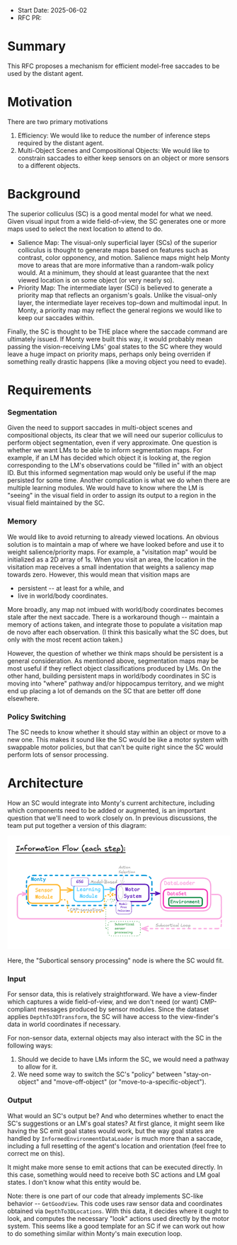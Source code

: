 - Start Date: 2025-06-02
- RFC PR: 

# Summary
This RFC proposes a mechanism for efficient model-free saccades to be used by the distant agent.

# Motivation
There are two primary motivations
 1. Efficiency: We would like to reduce the number of inference steps required by the distant agent.
 2. Multi-Object Scenes and Compositional Objects: We would like to constrain saccades to either keep sensors on an object or more sensors to a different objects.

# Background
The superior colliculus (SC) is a good mental model for what we need. Given visual input from a wide field-of-view, the SC generates one or more maps used to select the next location to attend to do.
 - Salience Map: The visual-only superficial layer (SCs) of the superior colliculus is thought to generate maps based on features such as contrast, color opponency, and motion. Salience maps might help Monty move to areas that are more informative than a random-walk policy would. At a minimum, they should at least guarantee that the next viewed location is on some object (or very nearly so).
 - Priority Map: The intermediate layer (SCi) is believed to generate a priority map that reflects an organism's goals. Unlike the visual-only layer, the intermediate layer receives top-down and multimodal input. In Monty, a priority map may reflect the general regions we would like to keep our saccades within.

Finally, the SC is thought to be THE place where the saccade command are ultimately issued. If Monty were built this way, it would probably mean passing the vision-receiving LMs' goal states to the SC where they would leave a huge impact on priority maps, perhaps only being overriden if something really drastic happens (like a moving object you need to evade).

# Requirements
### Segmentation
Given the need to support saccades in multi-object scenes and compositional objects, its clear that we will need our superior colliculus to perform object segmentation, even if very approximate. One question is whether we want LMs to be able to inform segmentation maps. For example, if an LM has decided which object it is looking at, the region corresponding to the LM's observations could be "filled in" with an object ID. But this informed segmentation map would only be useful if the map persisted for some time. Another complication is what we do when there are multiple learning modules. We would have to know where the LM is "seeing" in the visual field in order to assign its output to a region in the visual field maintained by the SC.

### Memory
We would like to avoid returning to already viewed locations. An obvious solution is to maintain a map of where we have looked before and use it to weight salience/priority maps. For example, a "visitation map" would be initialized as a 2D array of 1s. When you visit an area, the location in the visitation map receives a small indentation that weights a saliency map towards zero. However, this would mean that visition maps are
 - persistent -- at least for a while, and
 - live in world/body coordinates.

More broadly, any map not imbued with world/body coordinates becomes stale after the next saccade. There is a workaround though -- maintain a memory of actions taken, and integrate those to populate a visitation map de novo after each observation. (I think this basically what the SC does, but only with the most recent action taken.)

However, the question of whether we think maps should be persistent is a general consideration. As mentioned above, segmentation maps may be most useful if they reflect object classifications produced by LMs. On the other hand, building persistent maps in world/body coordinates in SC is moving into "where" pathway and/or hippocampus territory, and we might end up placing a lot of demands on the SC that are better off done elsewhere.

### Policy Switching
The SC needs to know whether it should stay within an object or move to a new one. This makes it sound like the SC would be like a motor system with swappable motor policies, but that can't be quite right since the SC would perform lots of sensor processing.

# Architecture
How an SC would integrate into Monty's current architecture, including which components need to be added or augmented, is an important question that we'll need to work closely on. In previous discussions, the team put put together a version of this diagram:

![Information Flow](model_free_saccades/information_flow.png)

Here, the "Subortical sensory processing" node is where the SC would fit.

### Input
For sensor data, this is relatively straightforward. We have a view-finder which captures a wide field-of-view, and we don't need (or want) CMP-compliant messages produced by sensor modules. Since the dataset applies `DepthTo3DTransform`, the SC will have access to the view-finder's data in world coordinates if necessary.

For non-sensor data, external objects may also interact with the SC in the following ways:
  1. Should we decide to have LMs inform the SC, we would need a pathway to allow for it.
  2. We need some way to switch the SC's "policy" between "stay-on-object" and "move-off-object" (or "move-to-a-specific-object").

### Output
What would an SC's output be? And who determines whether to enact the SC's suggestions or an LM's goal states? At first glance, it might seem like having the SC emit goal states would work, but the way goal states are handled by `InformedEnvironmentDataLoader` is much more than a saccade, including a full resetting of the agent's location and orientation (feel free to correct me on this).

It might make more sense to emit actions that can be executed directly. In this case, something would need to receive both SC actions and LM goal states. I don't know what this entity would be.

Note: there is one part of our code that already implements SC-like behavior -- `GetGoodView`. This code uses raw sensor data and coordinates obtained via `DepthTo3DLocations`. With this data, it decides where it ought to look, and computes the necessary "look" actions used directly by the motor system. This seems like a good template for an SC if we can work out how to do something similar within Monty's main execution loop.

